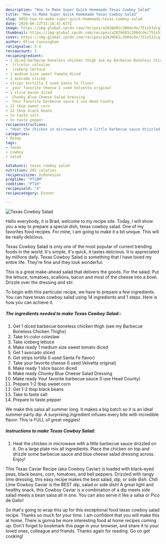 ```yaml
---
description: "How to Make Super Quick Homemade Texas Cowboy Salad"
title: "How to Make Super Quick Homemade Texas Cowboy Salad"
slug: 6058-how-to-make-super-quick-homemade-texas-cowboy-salad
date: 2020-06-22T11:16:47.677Z
image: https://img-global.cpcdn.com/recipes/a2826681c208dcde/751x532cq70/texas-cowboy-salad-recipe-main-photo.jpg
thumbnail: https://img-global.cpcdn.com/recipes/a2826681c208dcde/751x532cq70/texas-cowboy-salad-recipe-main-photo.jpg
cover: https://img-global.cpcdn.com/recipes/a2826681c208dcde/751x532cq70/texas-cowboy-salad-recipe-main-photo.jpg
author: Olive Cunningham
ratingvalue: 3.4
reviewcount: 3
recipeingredient:
- 1 diced barbecue boneless chicken thigh see my Barbecue Boneless Chicken Thighs
-  tricolor coleslaw
-  iceberg lettuce
- 1 medium size sweet tomato diced
- 1 avocado sliced
- strips tortilla I used Santa Fe flavor
-  your favorite cheese I used Velvetta original
- 1 slice bacon diced
-  Chunky Blue Cheese Salad Dressing
-  Your favorite barbecue sauce I use Head County
- 12 tbsp sweet corn
- 12 tbsp black beans
- to taste salt
- to taste pepper
recipeinstructions:
- "Heat the chicken in microwave with a little barbecue sauce drizzled on it. On a large plate mix all ingredients. Place the chicken on top and drizzle some barbecue sauce and blue cheese salad dressing across. Enjoy!"
categories:
- Resep
tags:
- texas
- cowboy
- salad

katakunci: texas cowboy salad
nutrition: 202 calories
recipecuisine: Indonesian
preptime: "PT18M"
cooktime: "PT1H"
recipeyield: "4"
recipecategory: Dinner

---
```



![Texas Cowboy Salad](https://img-global.cpcdn.com/recipes/a2826681c208dcde/751x532cq70/texas-cowboy-salad-recipe-main-photo.jpg)

Hello everybody, it is Brad, welcome to my recipe site. Today, I will show you a way to prepare a special dish, texas cowboy salad. One of my favorites food recipes. For mine, I am going to make it a bit unique. This will be really delicious.

Texas Cowboy Salad is only one of the most popular of current trending foods in the world. It's simple, it's quick, it tastes delicious. It is appreciated by millions daily. Texas Cowboy Salad is something that I have loved my entire life. They're fine and they look wonderful.

This is a great make-ahead salad that delivers the goods. For the salad: Put the lettuce, tomatoes, scallions, bacon and most of the cheese into a bowl. Drizzle over the dressing and stir.


To begin with this particular recipe, we have to prepare a few ingredients. You can have texas cowboy salad using 14 ingredients and 1 steps. Here is how you can achieve it.

##### The ingredients needed to make Texas Cowboy Salad::

1. Get 1 diced barbecue boneless chicken thigh (see my Barbecue Boneless Chicken Thighs)
1. Take  tri-color coleslaw
1. Take  iceberg lettuce
1. Make ready 1 medium size sweet tomato diced
1. Get 1 avocado sliced
1. Get strips tortilla (I used Santa Fe flavor)
1. Take  your favorite cheese (I used Velvetta original)
1. Make ready 1 slice bacon diced
1. Make ready  Chunky Blue Cheese Salad Dressing
1. Make ready  Your favorite barbecue sauce (I use Head County)
1. Prepare 1-2 tbsp sweet corn
1. Get 1-2 tbsp black beans
1. Take to taste salt
1. Prepare to taste pepper


We make this salsa all summer long. It makes a big batch so it is an ideal summer party dip. A surprising ingredient infuses every bite with incredible flavor. This is FULL of great veggies! 

##### Instructions to make Texas Cowboy Salad:

1. Heat the chicken in microwave with a little barbecue sauce drizzled on it. On a large plate mix all ingredients. Place the chicken on top and drizzle some barbecue sauce and blue cheese salad dressing across. Enjoy!


This Texas Caviar Recipe (aka Cowboy Caviar) is loaded with black-eyed peas, black beans, corn, tomatoes, and bell peppers. Drizzled with tangy lime dressing, this easy recipe makes the best salad, dip, or side dish. Chili Lime Cowboy Caviar is the BEST dip, salad or side dish! A great light and healthy snack, this Cowboy Caviar is a combination of a dip meets side salad meets a bean salsa all in one. You can also serve it like a salsa or Pico de Gallo! 

So that's going to wrap this up for this exceptional food texas cowboy salad recipe. Thanks so much for your time. I am confident that you will make this at home. There is gonna be more interesting food at home recipes coming up. Don't forget to bookmark this page in your browser, and share it to your loved ones, colleague and friends. Thanks again for reading. Go on get cooking!
